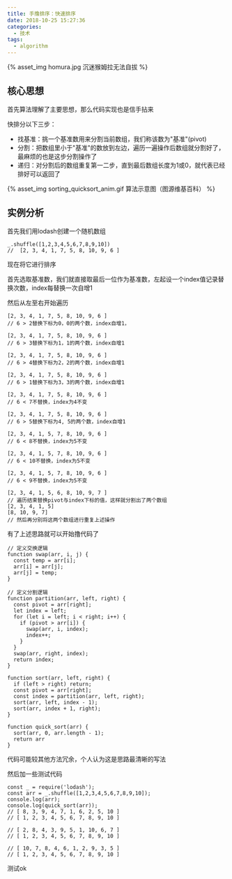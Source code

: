 ```yaml
---
title: 手撸排序：快速排序
date: 2018-10-25 15:27:36
categories:
  - 技术
tags:
  - algorithm
---
```


{% asset_img homura.jpg 沉迷猴姆拉无法自拔 %}

## 核心思想
首先算法理解了主要思想，那么代码实现也是信手拈来

快排分以下三步：
<!-- more -->
* 找基准：挑一个基准数用来分割当前数组，我们称该数为"基准"(pivot)
* 分割：把数组里小于"基准"的数放到左边，遍历一遍操作后数组就分割好了，最麻烦的也是这步分割操作了
* 递归：对分割后的数组重复第一二步，直到最后数组长度为1或0，就代表已经排好可以返回了

{% asset_img sorting_quicksort_anim.gif 算法示意图（图源维基百科） %}

## 实例分析

首先我们用lodash创建一个随机数组
```
_.shuffle([1,2,3,4,5,6,7,8,9,10])
//  [2, 3, 4, 1, 7, 5, 8, 10, 9, 6 ]
```
现在将它进行排序

首先选取基准数，我们就直接取最后一位作为基准数，左起设一个index值记录替换次数，index每替换一次自增1

然后从左至右开始遍历
```
[2, 3, 4, 1, 7, 5, 8, 10, 9, 6 ]
// 6 > 2替换下标为0，0的两个数，index自增1，

[2, 3, 4, 1, 7, 5, 8, 10, 9, 6 ]
// 6 > 3替换下标为1，1的两个数，index自增1

[2, 3, 4, 1, 7, 5, 8, 10, 9, 6 ]
// 6 > 4替换下标为2，2的两个数，index自增1

[2, 3, 4, 1, 7, 5, 8, 10, 9, 6 ]
// 6 > 1替换下标为3，3的两个数，index自增1

[2, 3, 4, 1, 7, 5, 8, 10, 9, 6 ]
// 6 < 7不替换，index为4不变

[2, 3, 4, 1, 7, 5, 8, 10, 9, 6 ]
// 6 > 5替换下标为4, 5的两个数，index自增1

[2, 3, 4, 1, 5, 7, 8, 10, 9, 6 ]
// 6 < 8不替换，index为5不变

[2, 3, 4, 1, 5, 7, 8, 10, 9, 6 ]
// 6 < 10不替换，index为5不变

[2, 3, 4, 1, 5, 7, 8, 10, 9, 6 ]
// 6 < 9不替换，index为5不变

[2, 3, 4, 1, 5, 6, 8, 10, 9, 7 ]
// 遍历结束替换pivot与index下标的值，这样就分割出了两个数组
[2, 3, 4, 1, 5]
[8, 10, 9, 7]
// 然后再分别将这两个数组进行重复上述操作
```
有了上述思路就可以开始撸代码了
```
// 定义交换逻辑
function swap(arr, i, j) {
  const temp = arr[i];
  arr[i] = arr[j];
  arr[j] = temp;
}

// 定义分割逻辑
function partition(arr, left, right) {
  const pivot = arr[right];
  let index = left;
  for (let i = left; i < right; i++) {
    if (pivot > arr[i]) {
      swap(arr, i, index);
      index++;
    }
  }
  swap(arr, right, index);
  return index;
}

function sort(arr, left, right) {
  if (left > right) return;
  const pivot = arr[right];
  const index = partition(arr, left, right);
  sort(arr, left, index - 1);
  sort(arr, index + 1, right);
}

function quick_sort(arr) {
  sort(arr, 0, arr.length - 1);
  return arr
}
```
代码可能较其他方法冗余，个人认为这是思路最清晰的写法

然后加一些测试代码
```
const _ = require('lodash');
const arr = _.shuffle([1,2,3,4,5,6,7,8,9,10]);
console.log(arr);
console.log(quick_sort(arr));
// [ 8, 3, 9, 4, 7, 1, 6, 2, 5, 10 ]
// [ 1, 2, 3, 4, 5, 6, 7, 8, 9, 10 ]

// [ 2, 8, 4, 3, 9, 5, 1, 10, 6, 7 ]
// [ 1, 2, 3, 4, 5, 6, 7, 8, 9, 10 ]

// [ 10, 7, 8, 4, 6, 1, 2, 9, 3, 5 ]
// [ 1, 2, 3, 4, 5, 6, 7, 8, 9, 10 ]
```
测试ok